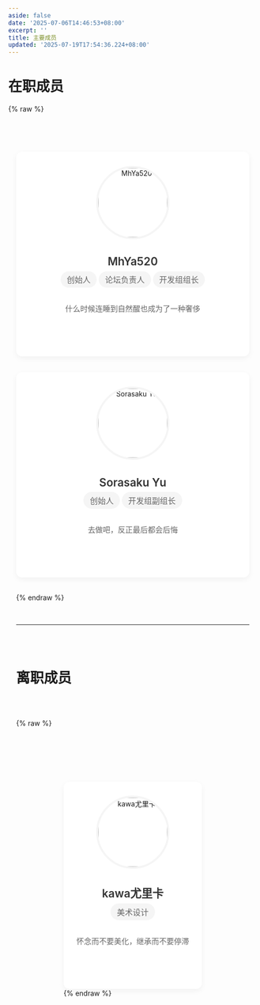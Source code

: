 ```yaml
---
aside: false
date: '2025-07-06T14:46:53+08:00'
excerpt: ''
title: 主要成员
updated: '2025-07-19T17:54:36.224+08:00'
---
```

# 在职成员

{% raw %}

<style>
/* 页面整体样式 */
.members-page {
max-width: 1200px;
margin: 0 auto;
padding: 2rem 1rem;
}
/* 标题区域样式 */
.members-header {
text-align: center;
margin-bottom: 3rem;
padding-bottom: 1.5rem;
border-bottom: 1px solid #eee;
}
.members-header h1 {
font-size: 2.5rem;
color: #333;
margin-bottom: 0.8rem;
}
.members-header p {
color: #666;
font-size: 1.1rem;
max-width: 800px;
margin: 0 auto;
}

/* 成员卡片容器（网格布局） */
.members-container {
  display: grid;
  grid-template-columns: repeat(auto-fill, minmax(280px, 1fr));  /* 自动适应列数 */
  gap: 2rem;  /* 卡片间距 */
  margin-top: 2rem;
}

/* 成员卡片样式 */
.member-card {
  background: #fff;
  border-radius: 12px;
  box-shadow: 0 4px 12px rgba(0,0,0,0.05);  /* 轻微阴影 */
  padding: 1.8rem 1.5rem;
  text-align: center;
  transition: transform 0.3s ease, box-shadow 0.3s ease;  /* hover动画 */
  overflow: hidden;
}
.member-card:hover {
  transform: translateY(-5px);  /* 上浮效果 */
  box-shadow: 0 8px 20px rgba(0,0,0,0.08);  /* 加深阴影 */
}

/* 头像样式 */
.member-avatar {
  width: 140px;
  height: 140px;
  margin: 0 auto 1.2rem;
  border-radius: 50%;  /* 圆形头像 */
  overflow: hidden;
  border: 4px solid #f5f5f5;  /* 边框装饰 */
}
.member-avatar img {
  width: 100%;
  height: 100%;
  object-fit: cover;  /* 图片自适应裁剪 */
  transition: transform 0.5s ease;
}
.member-card:hover .member-avatar img {
  transform: scale(1.05);  /* 头像轻微放大 */
}

/* 成员信息样式 */
.member-name {
  font-size: 1.4rem;
  font-weight: 600;
  color: #333;
  margin-bottom: 0.4rem;
}
.member-role {
  font-size: 1rem;
  color: #666;
  margin-bottom: 1rem;
  padding: 0.3rem 0.8rem;
  background: #f5f5f5;
  border-radius: 20px;
  display: inline-block;
}
.member-desc {
  font-size: 0.95rem;
  color: #666;
  line-height: 1.6;
  margin-bottom: 1.2rem;
  min-height: 60px;  /* 避免卡片高度不一致 */
}

/* 联系方式图标 */
.member-links {
  display: flex;
  justify-content: center;
  gap: 1rem;
}
.member-links a {
  color: #888;
  font-size: 1.2rem;
  transition: color 0.3s ease;
}
.member-links a:hover {
  color: #2c3e50;  /* 链接hover颜色（可改为主题主色） */
}

/* 响应式调整（适配手机/平板） */
@media (max-width: 768px) {
  .members-container {
    grid-template-columns: repeat(auto-fill, minmax(240px, 1fr));
  }
  .members-header h1 {
    font-size: 2rem;
  }
}
@media (max-width: 480px) {
  .members-container {
    grid-template-columns: 1fr;  /* 手机端单列显示 */
  }
  .member-card {
    padding: 1.5rem 1rem;
  }
}
</style>

<div class="members-page">
  <!-- 成员展示区 -->
  <div class="members-container">
    <!-- MhYa520 -->
    <div class="member-card">
      <div class="member-avatar">
        <img src="http://q2.qlogo.cn/headimg_dl?dst_uin=1015000721&spec=100" alt="MhYa520">
      </div>
      <h3 class="member-name">MhYa520</h3>
      <div class="member-role">创始人</div>
      <div class="member-role">论坛负责人</div>
      <div class="member-role">开发组组长</div>
      <p class="member-desc">什么时候连睡到自然醒也成为了一种奢侈</p>
      <div class="member-links">
        <a href="https://github.com/mhya123" target="_blank" title="GitHub"><i class="fab fa-github"></i></a>
        <a href="mailto:1015000721@qq.com" title="邮箱"><i class="fas fa-envelope"></i></a>
      </div>
    </div>

<!-- Sorasaku Yu -->

<div class="member-card">
  <div class="member-avatar">
    <img src="https://avatars.githubusercontent.com/u/93808231?v=4" alt="Sorasaku Yu">
  </div>
  <h3 class="member-name">Sorasaku Yu</h3>
  <div class="member-role">创始人</div>
  <div class="member-role">开发组副组长</div>
  <p class="member-desc">去做吧，反正最后都会后悔</p>
  <div class="member-links">
    <a href="https://github.com/sorasakuyu" target="_blank" title="GitHub"><i class="fab fa-github"></i></a>
    <a href="mailto:zhngjah3@outlook.com" title="邮箱"><i class="fas fa-envelope"></i></a>
    <a href="https://zhngjah.space" target="_blank" title="博客"><i class="fas fa-blog"></i></a>
    <a href="https://x.com/zhngjah3" target="_blank" title="X"><i class="fab fa-twitter"></i></a>
  </div>
</div>
{% endraw %}

---

# 离职成员

{% raw %}

<style>
/* 页面整体样式 */
.members-page {
max-width: 1200px;
margin: 0 auto;
padding: 2rem 1rem;
}
/* 标题区域样式 */
.members-header {
text-align: center;
margin-bottom: 3rem;
padding-bottom: 1.5rem;
border-bottom: 1px solid #eee;
}
.members-header h1 {
font-size: 2.5rem;
color: #333;
margin-bottom: 0.8rem;
}
.members-header p {
color: #666;
font-size: 1.1rem;
max-width: 800px;
margin: 0 auto;
}

/* 成员卡片容器（网格布局） */
.members-container {
  display: grid;
  grid-template-columns: repeat(auto-fill, minmax(280px, 1fr));  /* 自动适应列数 */
  gap: 2rem;  /* 卡片间距 */
  margin-top: 2rem;
}

/* 成员卡片样式 */
.member-card {
  background: #fff;
  border-radius: 12px;
  box-shadow: 0 4px 12px rgba(0,0,0,0.05);  /* 轻微阴影 */
  padding: 1.8rem 1.5rem;
  text-align: center;
  transition: transform 0.3s ease, box-shadow 0.3s ease;  /* hover动画 */
  overflow: hidden;
}
.member-card:hover {
  transform: translateY(-5px);  /* 上浮效果 */
  box-shadow: 0 8px 20px rgba(0,0,0,0.08);  /* 加深阴影 */
}

/* 头像样式 */
.member-avatar {
  width: 140px;
  height: 140px;
  margin: 0 auto 1.2rem;
  border-radius: 50%;  /* 圆形头像 */
  overflow: hidden;
  border: 4px solid #f5f5f5;  /* 边框装饰 */
}
.member-avatar img {
  width: 100%;
  height: 100%;
  object-fit: cover;  /* 图片自适应裁剪 */
  transition: transform 0.5s ease;
}
.member-card:hover .member-avatar img {
  transform: scale(1.05);  /* 头像轻微放大 */
}

/* 成员信息样式 */
.member-name {
  font-size: 1.4rem;
  font-weight: 600;
  color: #333;
  margin-bottom: 0.4rem;
}
.member-role {
  font-size: 1rem;
  color: #666;
  margin-bottom: 1rem;
  padding: 0.3rem 0.8rem;
  background: #f5f5f5;
  border-radius: 20px;
  display: inline-block;
}
.member-desc {
  font-size: 0.95rem;
  color: #666;
  line-height: 1.6;
  margin-bottom: 1.2rem;
  min-height: 60px;  /* 避免卡片高度不一致 */
}

/* 联系方式图标 */
.member-links {
  display: flex;
  justify-content: center;
  gap: 1rem;
}
.member-links a {
  color: #888;
  font-size: 1.2rem;
  transition: color 0.3s ease;
}
.member-links a:hover {
  color: #2c3e50;  /* 链接hover颜色（可改为主题主色） */
}

/* 响应式调整（适配手机/平板） */
@media (max-width: 768px) {
  .members-container {
    grid-template-columns: repeat(auto-fill, minmax(240px, 1fr));
  }
  .members-header h1 {
    font-size: 2rem;
  }
}
@media (max-width: 480px) {
  .members-container {
    grid-template-columns: 1fr;  /* 手机端单列显示 */
  }
  .member-card {
    padding: 1.5rem 1rem;
  }
}
</style>

<div class="members-page">
  <!-- 成员展示区 -->
  <div class="members-container">
    <!-- kawa尤里卡 -->
    <div class="member-card">
      <div class="member-avatar">
        <img src="http://q2.qlogo.cn/headimg_dl?dst_uin=3047813499&spec=100" alt="kawa尤里卡">
      </div>
      <h3 class="member-name">kawa尤里卡</h3>
      <div class="member-role">美术设计</div>
      <p class="member-desc">怀念而不要美化，继承而不要停滞</p>
    </div>

</div>
{% endraw %}

